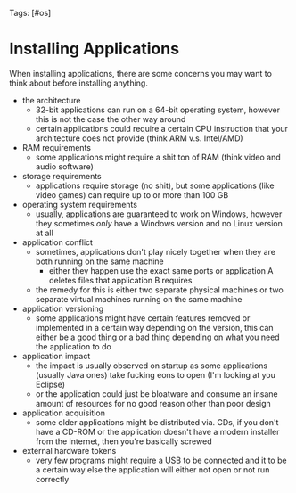 Tags: [#os]

# Installing Applications

When installing applications, there are some concerns you may want to think about before installing anything.

- the architecture
	- 32-bit applications can run on a 64-bit operating system, however this is not the case the other way around
	- certain applications could require a certain CPU instruction that your architecture does not provide (think ARM v.s. Intel/AMD)
- RAM requirements
	- some applications might require a shit ton of RAM (think video and audio software)
- storage requirements
	- applications require storage (no shit), but some applications (like video games) can require up to or more than 100 GB
- operating system requirements
	- usually, applications are guaranteed to work on Windows, however they sometimes *only* have a Windows version and no Linux version at all
- application conflict
	- sometimes, applications don't play nicely together when they are both running on the same machine
		- either they happen use the exact same ports or application A deletes files that application B requires
	- the remedy for this is either two separate physical machines or two separate virtual machines running on the same machine
- application versioning
	- some applications might have certain features removed or implemented in a certain way depending on the version, this can either be a good thing or a bad thing depending on what you need the application to do
- application impact
	- the impact is usually observed on startup as some applications (usually Java ones) take fucking eons to open (I'm looking at you Eclipse)
	- or the application could just be bloatware and consume an insane amount of resources for no good reason other than poor design
- application acquisition
	- some older applications might be distributed via. CDs, if you don't have a CD-ROM or the application doesn't have a modern installer from the internet, then you're basically screwed
- external hardware tokens
	- very few programs might require a USB to be connected and it to be a certain way else the application will either not open or not run correctly
